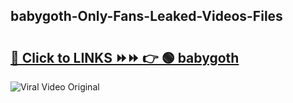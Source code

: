 
 ## babygoth-Only-Fans-Leaked-Videos-Files

# <h2><a href="https://mediaupload.pro?babygoth">🔗 Click to LINKS ⏩⏩ 👉 🟢 babygoth </a></h2>

<a href="https://mediaupload.pro?babygoth" rel="nofollow" data-target="animated-image.originalLink"><img src="https://i.ibb.co.com/xMMVF88/686577567.gif" alt="Viral Video Original" style="max-width: 100%; display: inline-block;" data-target="animated-image.originalImage"></a>